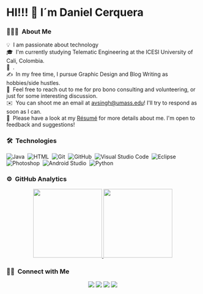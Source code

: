 # HI!!! 👋 I´m Daniel Cerquera


### 👨🏻‍💻 &nbsp;About Me

💡 &nbsp;I am passionate about technology\
🎓 &nbsp;I'm currently studying Telematic Engineering at the ICESI University of Cali, Colombia.\
🌱 &nbsp;.\
✍️ &nbsp;In my free time, I pursue Graphic Design and Blog Writing as hobbies/side hustles.\
💬 &nbsp;Feel free to reach out to me for pro bono consulting and volunteering, or just for some interesting discussion.\
✉️ &nbsp;You can shoot me an email at avsingh@umass.edu! I'll try to respond as soon as I can.\
📄 &nbsp;Please have a look at my [Résumé](https://www.adityavsingh.com/resume.html) for more details about me. I'm open to feedback and suggestions!


### 🛠 &nbsp;Technologies

![Java](https://img.shields.io/badge/-Java-05122A?style=flat&logo=Java&logoColor=FFA518)&nbsp;
![HTML](https://img.shields.io/badge/-HTML-05122A?style=flat&logo=HTML5)&nbsp;
![Git](https://img.shields.io/badge/-Git-05122A?style=flat&logo=git)&nbsp;
![GitHub](https://img.shields.io/badge/-GitHub-05122A?style=flat&logo=github)&nbsp;
![Visual Studio Code](https://img.shields.io/badge/-Visual%20Studio%20Code-05122A?style=flat&logo=visual-studio-code&logoColor=007ACC)&nbsp;
![Eclipse](https://img.shields.io/badge/-Eclipse-05122A?style=flat&logo=eclipse-ide&logoColor=2C2255)\
![Photoshop](https://img.shields.io/badge/-Photoshop-05122A?style=flat&logo=adobe-photoshop)&nbsp;
![Android Studio](https://img.shields.io/badge/-Android%20Studio-05122A?style=flat&logo=Android-Studio)&nbsp;
![Python](https://img.shields.io/badge/-Python-05122A?style=flat&logo=python)&nbsp;



### ⚙️ &nbsp;GitHub Analytics

<p align="center">
<a href="https://github.com/DanielCerquera13">
  <img height="180em" src="https://github-readme-stats-eight-theta.vercel.app/api?username=DanielCerquera13&show_icons=true&theme=algolia&include_all_commits=true&count_private=true"/>
  <img height="180em" src="https://github-readme-stats-eight-theta.vercel.app/api/top-langs/?username=DanielCerquera13&layout=compact&langs_count=8&theme=algolia"/>
</a>
</p>

### 🤝🏻 &nbsp;Connect with Me

<p align="center">
<a href="https://linkedin.com/in/daniel-cerquera"><img src="https://img.shields.io/badge/-Daniel Cerquera-0077B5?style=flat&logo=Linkedin&logoColor=white"/></a>
<a href="mailto:danielalejandrocerquera@gmail.com"><img src="https://img.shields.io/badge/-danielalejandrocerquera@gmail.com-D14836?style=flat&logo=Gmail&logoColor=white"/></a>
<a href="https://instagram.com/danielcerquera13"><img src="https://img.shields.io/badge/-@danielcerquera13-E4405F?style=flat&logo=Instagram&logoColor=white"/></a>
<a href="https://facebook.com/DanielAlejandroCerquera"><img src="https://img.shields.io/badge/-Daniel Alejandro Cerquera-1877F2?style=flat&logo=Facebook&logoColor=white"/></a>
</p>

